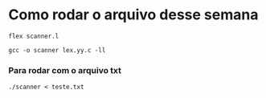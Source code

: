 # Como rodar o arquivo desse semana

```flex scanner.l```

```gcc -o scanner lex.yy.c -ll```

### Para rodar com o arquivo txt
```./scanner < teste.txt```